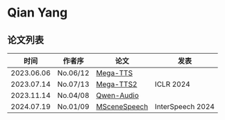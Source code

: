 # Qian Yang

## 论文列表

| 时间 | 作者序 | 论文 | 发表 |
|:-:|:-:|---|---|
| 2023.06.06 | No.06/12 | [Mega-TTS](../Models/Speech_LLM/2023.06.06_Mega-TTS.md) |
| 2023.07.14 | No.07/13 | [Mega-TTS2](../Models/Speech_LLM/2023.07.14_Mega-TTS2.md) | ICLR 2024 |
| 2023.11.14 | No.04/08 | [Qwen-Audio](../Models/Speech_LLM/2023.11.14_Qwen-Audio.md) |
| 2024.07.19 | No.01/09 | [MSceneSpeech](../Datasets/2024.07.19_MSceneSpeech.md) | InterSpeech 2024 |